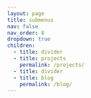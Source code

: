 ```yaml
---
layout: page
title: submenus
nav: false 
nav_order: 8
dropdown: true
children:
  - title: divider
  - title: projects
    permalink: /projects/
  - title: divider
  - title: blog
    permalink: /blog/
---
```

